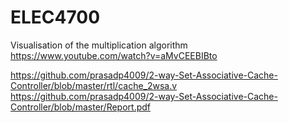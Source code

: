 # ELEC4700
Visualisation of the multiplication algorithm
https://www.youtube.com/watch?v=aMvCEEBIBto

https://github.com/prasadp4009/2-way-Set-Associative-Cache-Controller/blob/master/rtl/cache_2wsa.v
https://github.com/prasadp4009/2-way-Set-Associative-Cache-Controller/blob/master/Report.pdf

